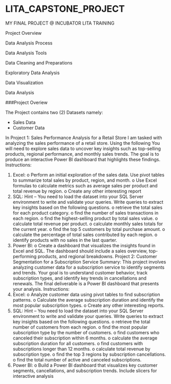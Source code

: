 # LITA_CAPSTONE_PROJECT

MY FINAL PROJECT @ INCUBATOR LITA TRAINING

Project Overview

Data Analysis Process

Data Analysis Tools

Data Cleaning and Preparations

Exploratory Data Analysis

Data Visualization

Data Analysis

###Project Overiew

The Project contains two (2) Datasets namely:

- Sales Data
-  Customer Data

In Project 1: Sales Performance Analysis for a Retail Store
I am tasked with analyzing the sales performance of a retail store. Using the following 
You will need to explore sales data to uncover key insights such as top-selling products, regional
performance, and monthly sales trends. The goal is to produce an interactive Power BI
dashboard that highlights these findings.
Instructions:
1. Excel:
o Perform an initial exploration of the sales data. Use pivot tables to summarize
total sales by product, region, and month.
o Use Excel formulas to calculate metrics such as average sales per product and
total revenue by region.
o Create any other interesting report
2. SQL:
Hint – You need to load the dataset into your SQL Server environment to write and
validate your queries.
Write queries to extract key insights based on the following questions.
o retrieve the total sales for each product category.
o find the number of sales transactions in each region.
o find the highest-selling product by total sales value.
o calculate total revenue per product.
o calculate monthly sales totals for the current year.
o find the top 5 customers by total purchase amount.
o calculate the percentage of total sales contributed by each region.
o identify products with no sales in the last quarter.
3. Power BI:
o Create a dashboard that visualizes the insights found in Excel and SQL. The
dashboard should include a sales overview, top-performing products, and
regional breakdowns.
Project 2: Customer Segmentation for a Subscription Service
Summary: This project involves analyzing customer data for a subscription service to identify
segments and trends. Your goal is to understand customer behavior, track subscription types,
and identify key trends in cancellations and renewals. The final deliverable is a Power BI
dashboard that presents your analysis.
Instructions:
1. Excel:
o Analyze customer data using pivot tables to find subscription patterns.
o Calculate the average subscription duration and identify the most popular
subscription types.
o Create any other interesting reports.
2. SQL:
Hint – You need to load the dataset into your SQL Server environment to write
and validate your queries.
Write queries to extract key insights based on the following questions.
o retrieve the total number of customers from each region.
o find the most popular subscription type by the number of customers.
o find customers who canceled their subscription within 6 months.
o calculate the average subscription duration for all customers.
o find customers with subscriptions longer than 12 months.
o calculate total revenue by subscription type.
o find the top 3 regions by subscription cancellations.
o find the total number of active and canceled subscriptions.
3. Power BI:
o Build a Power BI dashboard that visualizes key customer segments,
cancellations, and subscription trends. Include slicers for interactive analysis
